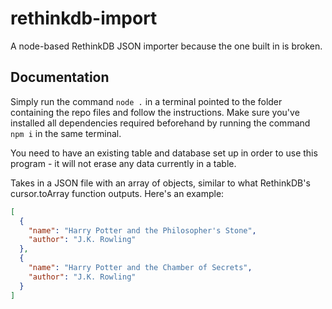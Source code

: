# rethinkdb-import
A node-based RethinkDB JSON importer because the one built in is broken.

## Documentation

Simply run the command `node .` in a terminal pointed to the folder containing the repo files and follow the instructions. Make sure you've installed all dependencies required beforehand by running the command `npm i` in the same terminal.

You need to have an existing table and database set up in order to use this program - it will not erase any data currently in a table.

Takes in a JSON file with an array of objects, similar to what RethinkDB's cursor.toArray function outputs. Here's an example:

```json
[
  {
    "name": "Harry Potter and the Philosopher's Stone",
    "author": "J.K. Rowling"
  },
  {
    "name": "Harry Potter and the Chamber of Secrets",
    "author": "J.K. Rowling"
  }
]
```
